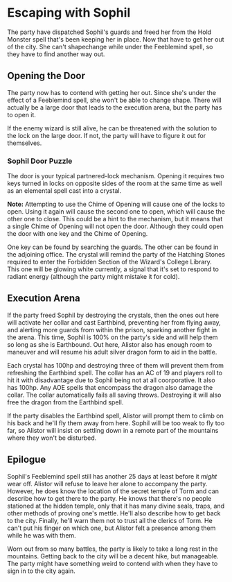 # Escaping with Sophil
The party have dispatched Sophil's guards and freed her from the Hold Monster spell that's been keeping her in place. Now that have to get her out of the city. She can't shapechange while under the Feeblemind spell, so they have to find another way out.

## Opening the Door
The party now has to contend with getting her out. Since she's under the effect of a Feeblemind spell, she won't be able to change shape. There will actually be a large door that leads to the execution arena, but the party has to open it.

If the enemy wizard is still alive, he can be threatened with the solution to the lock on the large door. If not, the party will have to figure it out for themselves.

### Sophil Door Puzzle
The door is your typical partnered-lock mechanism. Opening it requires two keys turned in locks on opposite sides of the room at the same time as well as an elemental spell cast into a crystal.

**Note:** Attempting to use the Chime of Opening will cause one of the locks to open. Using it again will cause the second one to open, which will cause the other one to close. This could be a hint to the mechanism, but it means that a single Chime of Opening will not open the door. Although they could open the door with one key and the Chime of Opening.

One key can be found by searching the guards. The other can be found in the adjoining office. The crystal will remind the party of the Hatching Stones required to enter the Forbidden Section of the Wizard's College Library. This one will be glowing white currently, a signal that it's set to respond to radiant energy (although the party might mistake it for cold).

## Execution Arena
If the party freed Sophil by destroying the crystals, then the ones out here will activate her collar and cast Earthbind, preventing her from flying away, and alerting more guards from within the prison, sparking another fight in the arena. This time, Sophil is 100% on the party's side and will help them so long as she is Earthbound. Out here, Alistor also has enough room to maneuver and will resume his adult silver dragon form to aid in the battle.

Each crystal has 100hp and destroying three of them will prevent them from refreshing the Earthbind spell. The collar has an AC of 19 and players roll to hit it with disadvantage due to Sophil being not at all coorporative. It also has 100hp. Any AOE spells that encompass the dragon also damage the collar. The collar automatically fails all saving throws. Destroying it will also free the dragon from the Earthbind spell.

If the party disables the Earthbind spell, Alistor will prompt them to climb on his back and he'll fly them away from here. Sophil will be too weak to fly too far, so Alistor will insist on settling down in a remote part of the mountains where they won't be disturbed.

## Epilogue
Sophil's Feeblemind spell still has another 25 days at least before it *might* wear off. Alistor will refuse to leave her alone to accompany the party. However, he does know the location of the secret temple of Torm and can describe how to get there to the party. He knows that there's no people stationed at the hidden temple, only that it has many divine seals, traps, and other methods of proving one's mettle. He'll also describe how to get back to the city. Finally, he'll warn them not to trust all the clerics of Torm. He can't put his finger on which one, but Alistor felt a presence among them while he was with them.

Worn out from so many battles, the party is likely to take a long rest in the mountains. Getting back to the city will be a decent hike, but manageable. The party might have something weird to contend with when they have to sign in to the city again.
